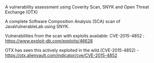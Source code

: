A vulnerability assessment using Coverity Scan, SNYK and Open Threat Exchange (OTX)

A complete Software Composition Analysis (SCA) scan of JavaVulnerableLab using SNYK.

Vulnerabilities from the scan with exploits available:
  CVE-2015-4852 : https://www.exploit-db.com/exploits/46628
  
 OTX has seen this actively exploited in the wild.(CVE-2015-4852) - https://otx.alienvault.com/indicator/cve/CVE-2015-4852
 
 

